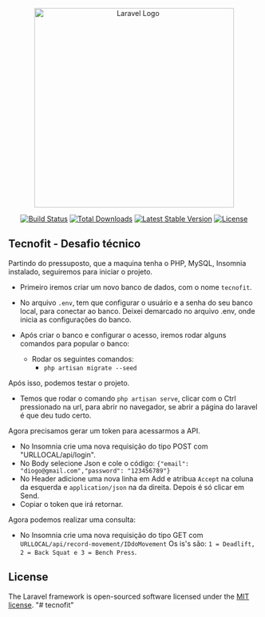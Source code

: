 <p align="center"><a href="https://laravel.com" target="_blank"><img src="https://raw.githubusercontent.com/laravel/art/master/logo-lockup/5%20SVG/2%20CMYK/1%20Full%20Color/laravel-logolockup-cmyk-red.svg" width="400" alt="Laravel Logo"></a></p>

<p align="center">
<a href="https://github.com/laravel/framework/actions"><img src="https://github.com/laravel/framework/workflows/tests/badge.svg" alt="Build Status"></a>
<a href="https://packagist.org/packages/laravel/framework"><img src="https://img.shields.io/packagist/dt/laravel/framework" alt="Total Downloads"></a>
<a href="https://packagist.org/packages/laravel/framework"><img src="https://img.shields.io/packagist/v/laravel/framework" alt="Latest Stable Version"></a>
<a href="https://packagist.org/packages/laravel/framework"><img src="https://img.shields.io/packagist/l/laravel/framework" alt="License"></a>
</p>

## Tecnofit - Desafio técnico



Partindo do pressuposto, que a maquina tenha o PHP, MySQL, Insomnia instalado, seguiremos para iniciar o projeto.

- Primeiro iremos criar um novo banco de dados, com o nome `tecnofit`.

- No arquivo `.env`, tem que configurar o usuário e a senha do seu banco local, para conectar ao banco.
  Deixei demarcado no arquivo .env, onde inicia as configurações do banco.

- Após criar o banco e configurar o acesso, iremos rodar alguns comandos para popular o banco:
  - Rodar os seguintes comandos:
    - `php artisan migrate --seed`

Após isso, podemos testar o projeto.

- Temos que rodar o comando `php artisan serve`, clicar com o Ctrl pressionado na url, para abrir
  no navegador, se abrir a página do laravel é que deu tudo certo.

Agora precisamos gerar um token para acessarmos a API.

- No Insomnia crie uma nova requisição do tipo POST com "URLLOCAL/api/login".
- No Body selecione Json e cole o código: `{"email": "diogo@gmail.com","password": "123456789"}`
- No Header adicione uma nova linha em Add e atribua `Accept` na coluna da esquerda e `application/json` na da direita. Depois é só clicar em Send.
- Copiar o token que irá retornar.

Agora podemos realizar uma consulta:
 - No Insomnia crie uma nova requisição do tipo GET com `URLLOCAL/api/record-movement/IDdoMovement`
   Os is's são: `1 = Deadlift, 2 = Back Squat e 3 = Bench Press`.



 
## License

The Laravel framework is open-sourced software licensed under the [MIT license](https://opensource.org/licenses/MIT).
"# tecnofit" 

